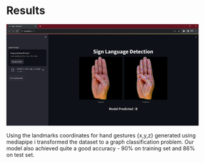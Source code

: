 # Results

![Alt text](Images/output.png)

Using the landmarks coordinates for hand gestures {x,y,z} generated using mediapipe i transformed the dataset to a graph classification problem. 
Our model also achieved quite a good accuracy - 90% on training set and 86% on test set.

